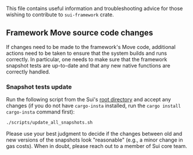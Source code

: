 This file contains useful information and troubleshooting advice for those wishing to contribute to `sui-framework` crate.

## Framework Move source code changes

If changes need to be made to the framework's Move code, additional actions need to be taken to ensure that the system builds and runs correctly. In particular, one needs to make sure that the framework snapshot tests are up-to-date and that any new native functions are correctly handled.

### Snapshot tests update

Run the following script from the Sui's [root directory](../../) and accept any changes (if you do not have `cargo-insta` installed, run the `cargo install cargo-insta` command first):

```bash
./scripts/update_all_snapshots.sh
```

Please use your best judgment to decide if the changes between old and new versions of the snapshots look "reasonable" (e.g., a minor change in gas costs). When in doubt, please reach out to a member of Sui core team.
